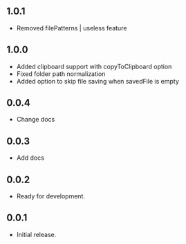 ## 1.0.1
* Removed filePatterns | useless feature

## 1.0.0
* Added clipboard support with copyToClipboard option
* Fixed folder path normalization
* Added option to skip file saving when savedFile is empty

## 0.0.4
* Change docs

## 0.0.3
* Add docs

## 0.0.2
* Ready for development.

## 0.0.1
* Initial release.
